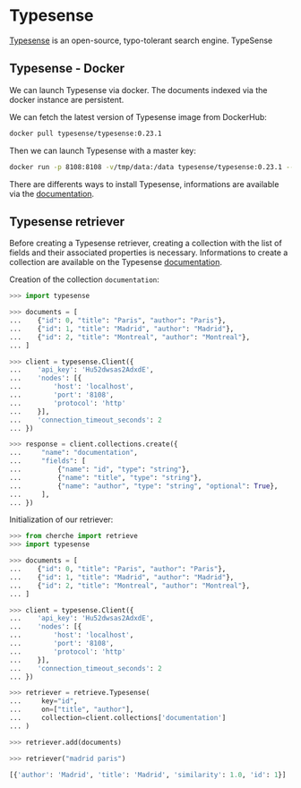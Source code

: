 # Typesense

[Typesense](https://typesense.org/docs/guide/install-typesense.html#option-1-typesense-cloud) is an open-source, typo-tolerant search engine. TypeSense

## Typesense - Docker

We can launch Typesense via docker. The documents indexed via the docker instance are persistent.

We can fetch the latest version of Typesense image from DockerHub:

```sh
docker pull typesense/typesense:0.23.1
```

Then we can launch Typesense with a master key:

```sh
docker run -p 8108:8108 -v/tmp/data:/data typesense/typesense:0.23.1 --data-dir /data --api-key=Hu52dwsas2AdxdE
```

There are differents ways to install Typesense, informations are available via the [documentation](https://typesense.org/docs/guide/install-typesense.html#option-1-typesense-cloud).

## Typesense retriever

Before creating a Typesense retriever, creating a collection with the list of fields and their associated properties is necessary. Informations to create a collection are available on the Typesense [documentation](https://typesense.org/docs/0.23.1/api/collections.html#create-a-collection).


Creation of the collection `documentation`:


```python
>>> import typesense

>>> documents = [
...    {"id": 0, "title": "Paris", "author": "Paris"},
...    {"id": 1, "title": "Madrid", "author": "Madrid"},
...    {"id": 2, "title": "Montreal", "author": "Montreal"},
... ]

>>> client = typesense.Client({
...    'api_key': 'Hu52dwsas2AdxdE',
...    'nodes': [{
...        'host': 'localhost',
...        'port': '8108',
...        'protocol': 'http'
...    }],
...    'connection_timeout_seconds': 2
... })

>>> response = client.collections.create({
...     "name": "documentation",
...     "fields": [
...         {"name": "id", "type": "string"},
...         {"name": "title", "type": "string"},
...         {"name": "author", "type": "string", "optional": True},
...     ],
... })
```

Initialization of our retriever:

```python
>>> from cherche import retrieve
>>> import typesense

>>> documents = [
...    {"id": 0, "title": "Paris", "author": "Paris"},
...    {"id": 1, "title": "Madrid", "author": "Madrid"},
...    {"id": 2, "title": "Montreal", "author": "Montreal"},
... ]

>>> client = typesense.Client({
...    'api_key': 'Hu52dwsas2AdxdE',
...    'nodes': [{
...        'host': 'localhost',
...        'port': '8108',
...        'protocol': 'http'
...    }],
...    'connection_timeout_seconds': 2
... })

>>> retriever = retrieve.Typesense(
...     key="id",
...     on=["title", "author"],
...     collection=client.collections['documentation']
... )

>>> retriever.add(documents)

>>> retriever("madrid paris")
```

```python
[{'author': 'Madrid', 'title': 'Madrid', 'similarity': 1.0, 'id': 1}]
```